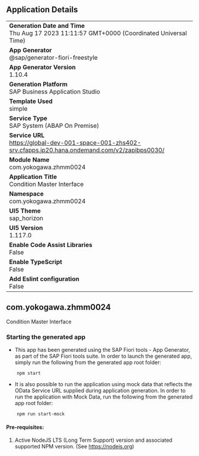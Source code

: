 ## Application Details
|               |
| ------------- |
|**Generation Date and Time**<br>Thu Aug 17 2023 11:11:57 GMT+0000 (Coordinated Universal Time)|
|**App Generator**<br>@sap/generator-fiori-freestyle|
|**App Generator Version**<br>1.10.4|
|**Generation Platform**<br>SAP Business Application Studio|
|**Template Used**<br>simple|
|**Service Type**<br>SAP System (ABAP On Premise)|
|**Service URL**<br>https://global-dev-001-space-001-zhs402-srv.cfapps.jp20.hana.ondemand.com/v2/zapibps0030/
|**Module Name**<br>com.yokogawa.zhmm0024|
|**Application Title**<br>Condition Master Interface|
|**Namespace**<br>com.yokogawa.zhmm0024|
|**UI5 Theme**<br>sap_horizon|
|**UI5 Version**<br>1.117.0|
|**Enable Code Assist Libraries**<br>False|
|**Enable TypeScript**<br>False|
|**Add Eslint configuration**<br>False|

## com.yokogawa.zhmm0024

Condition Master Interface

### Starting the generated app

-   This app has been generated using the SAP Fiori tools - App Generator, as part of the SAP Fiori tools suite.  In order to launch the generated app, simply run the following from the generated app root folder:

```
    npm start
```

- It is also possible to run the application using mock data that reflects the OData Service URL supplied during application generation.  In order to run the application with Mock Data, run the following from the generated app root folder:

```
    npm run start-mock
```

#### Pre-requisites:

1. Active NodeJS LTS (Long Term Support) version and associated supported NPM version.  (See https://nodejs.org)


